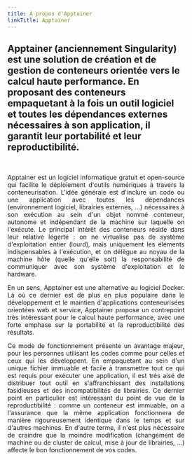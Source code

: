 ```yaml
---
title: À propos d'Apptainer
linkTitle: Apptainer
---
```


<h2 class="about-lead text-center">Apptainer (anciennement Singularity) est une solution de création et de gestion de conteneurs orientée vers le calcul haute performance. En proposant des conteneurs empaquetant à la fois un outil logiciel et toutes les dépendances externes nécessaires à son application, il garantit leur portabilité et leur reproductibilité.</h2>

<br/>

<style>
* {
  box-sizing: border-box;
}

/* Create two unequal columns that floats next to each other */
.column {
  float: left;
}

/* .left {
  width: 25%;
}

.right {
  width: 75%;
} */

/* Clear floats after the columns */
.row:after {
  content: "";
  display: table;
  clear: both;
}
</style>
<div class="row">
<div class="column left-about-apptainer-fr">
<img class="logo-apptainer apptainer-logo-about"/>
</div>
<div class="column right-about-apptainer-fr">
<div align="justify">

Apptainer est un logiciel informatique gratuit et open-source qui facilite le déploiement d'outils numériques à travers la conteneurisation. L'idée générale est d'inclure un code ou une application avec toutes les dépendances (environnement logiciel, librairies externes, ...) nécessaires à son exécution au sein d'un objet nommé conteneur, autonome et indépendant de la machine sur laquelle on l'exécute. Le principal intérêt des conteneurs réside dans leur relative légerté : on ne virtualise pas de système d'exploitation entier (lourd), mais uniquement les éléments indispensables à l'exécution, et on délègue au noyau de la machine hôte (quelle qu'elle soit) la responsabilité de communiquer avec son système d'exploitation et le hardware.

En un sens, Apptainer est une alternative au logiciel Docker. Là où ce dernier est de plus en plus populaire dans le développement et le maintien d'applications conteneurisées orientées web et service, Apptainer propose un contrepoint très intéressant pour le calcul haute performance, avec une forte emphase sur la portabilité et la reproductibilité des résultats.



</div>
</div>

<div align="justify">
Ce mode de fonctionnement présente un avantage majeur, pour les personnes utilisant les codes comme pour celles et ceux qui les développent. En empaquetant au sein d'un unique fichier immuable et facile à transmettre tout ce qui est requis pour exécuter une application, il est très aisé de distribuer tout outil en s'affranchissant des installations fasidieuses et des incompatibilités de librairies. Ce dernier point en particulier est intéressant du point de vue de la reproductibilité : comme un conteneur est immuable, on a l'assurance que la même application fonctionnera de manière rigoureusement identique dans le temps et sur d'autres machines. En d'autre terme, il n'est plus nécessaire de craindre que la moindre modification (changement de machine ou de cluster de calcul, mise à jour de librairies, ...) affecte le bon fonctionnement de vos codes.
</div>
</div>

